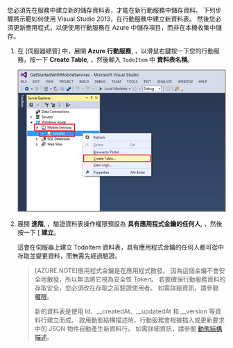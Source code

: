 

您必須先在服務中建立新的儲存資料表，才能在新行動服務中儲存資料。 下列步驟將示範如何使用 Visual Studio 2013，在行動服務中建立新資料表。 然後您必須更新應用程式，以便使用行動服務在 Azure 中儲存項目，而非在本機收集中儲存。


1. 在 [伺服器總管] 中，展開 **Azure 行動服務**, ，以滑鼠右鍵按一下您的行動服務，按一下 **Create Table**, ，然後輸入 `TodoItem` 中 **資料表名稱**。

    ![在 VS 2013 中建立資料表](./media/mobile-services-create-new-table-vs2013/mobile-create-table-vs2013.png)

2. 展開 **進階**, ，驗證資料表操作權限預設為 **具有應用程式金鑰的任何人**, ，然後按一下 [ **建立**。 

    這會在伺服器上建立 TodoItem 資料表，具有應用程式金鑰的任何人都可從中存取並變更資料，而無需先經過驗證。 

    >[AZURE.NOTE]應用程式金鑰是在應用程式散發。 因為這個金鑰不會安全地散發，所以無法將它視為安全性 Token。 若要確保行動服務資料的存取安全，您必須改在存取之前驗證使用者。 如需詳細資訊，請參閱 [權限](http://msdn.microsoft.com/library/windowsazure/jj193161.aspx)。
    >
    >新的資料表是使用 Id、__createdAt、__updatedAt 和 __version 等資料行建立而成。 啟用動態結構描述時，行動服務會根據插入或更新要求中的 JSON 物件自動產生新資料行。 如需詳細資訊，請參閱 [動態結構描述](http://msdn.microsoft.com/library/windowsazure/jj193175.aspx)。




